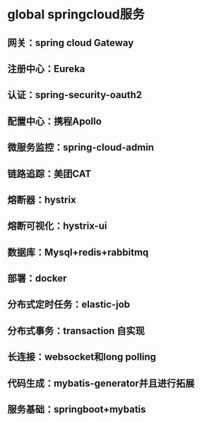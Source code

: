 # global springcloud服务
## 网关：spring cloud Gateway
## 注册中心：Eureka
## 认证：spring-security-oauth2
## 配置中心：携程Apollo
## 微服务监控：spring-cloud-admin
## 链路追踪：美团CAT
## 熔断器：hystrix
## 熔断可视化：hystrix-ui
## 数据库：Mysql+redis+rabbitmq
## 部署：docker
## 分布式定时任务：elastic-job
## 分布式事务：transaction 自实现
## 长连接：websocket和long polling
## 代码生成：mybatis-generator并且进行拓展
## 服务基础：springboot+mybatis
